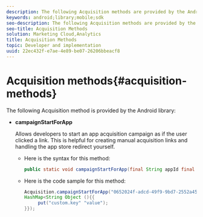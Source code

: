 ```yaml
---
description: The following Acquisition methods are provided by the Android library 
keywords: android;library;mobile;sdk
seo-description: The following Acquisition methods are provided by the Android library 
seo-title: Acquisition Methods
solution: Marketing Cloud,Analytics
title: Acquisition Methods
topic: Developer and implementation
uuid: 22ec432f-e7ae-4e89-be07-26206bbeacf8
---
```


# Acquisition methods{#acquisition-methods}

The following Acquisition method is provided by the Android library:

* **campaignStartForApp**

  Allows developers to start an app acquisition campaign as if the user clicked a link. This is helpful for creating manual acquisition links and handling the app store redirect yourself. 

  * Here is the syntax for this method:

    ```java
    public static void campaignStartForApp(final String appId final Map<String Object> data); 
    ```

  * Here is the code sample for this method:

    ```java
    Acquisition.campaignStartForApp("0652024f-adcd-49f9-9bd7-2552a4564d2f" new 
    HashMap<String Object (){{
         put("custom.key" "value");
    }}); 
    ```
